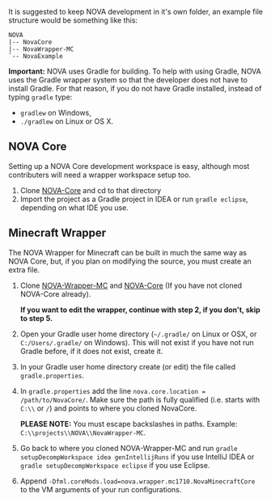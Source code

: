 It is suggested to keep NOVA development in it's own folder, an example file structure would be something like this:

```
NOVA
|-- NovaCore
|-- NovaWrapper-MC
`-- NovaExample
```

**Important:**
NOVA uses Gradle for building. To help with using Gradle, NOVA uses the Gradle wrapper system so that the developer does not have to install Gradle. For that reason, if you do not have Gradle installed, instead of typing `gradle` type:

- `gradlew` on Windows,
- `./gradlew` on Linux or OS X.

## NOVA Core
Setting up a NOVA Core development workspace is easy, although most contributers will need a wrapper workspace setup too.

1. Clone [NOVA-Core] and cd to that directory
2. Import the project as a Gradle project in IDEA or run `gradle eclipse`, depending on what IDE you use.

## Minecraft Wrapper
The NOVA Wrapper for Minecraft can be built in much the same way as NOVA Core, but, if you plan on modifying the source, you must create an extra file.

1. Clone [NOVA-Wrapper-MC] and [NOVA-Core] (If you have not cloned NOVA-Core already).

	**If you want to edit the wrapper, continue with step 2, if you don't, skip to step 5.**

2. Open your Gradle user home directory (`~/.gradle/` on Linux or OSX, or `C:/Users/.gradle/` on Windows). This will not exist if you have not run Gradle before, if it does not exist, create it.
3. In your Gradle user home directory create (or edit) the file called `gradle.properties`.
4. In `gradle.properties` add the line `nova.core.location = /path/to/NovaCore/`. Make sure the path is fully qualified (i.e. starts with `C:\\` or `/`) and points to where you cloned NovaCore.

    **PLEASE NOTE:** You must escape backslashes in paths. Example: `C:\\projects\\NOVA\\NovaWrapper-MC`. 

5. Go back to where you cloned NOVA-Wrapper-MC and run `gradle setupDecompWorkspace idea genIntellijRuns` if you use IntelliJ IDEA or `gradle setupDecompWorkspace eclipse` if you use Eclipse.
6. Append `-Dfml.coreMods.load=nova.wrapper.mc1710.NovaMinecraftCore` to the VM arguments of your run configurations.

[NOVA-Core]: https://github.com/NOVA-Team/NOVA-Core
[NOVA-Wrapper-MC]: https://github.com/NOVA-Team/NOVA-Wrapper-MC